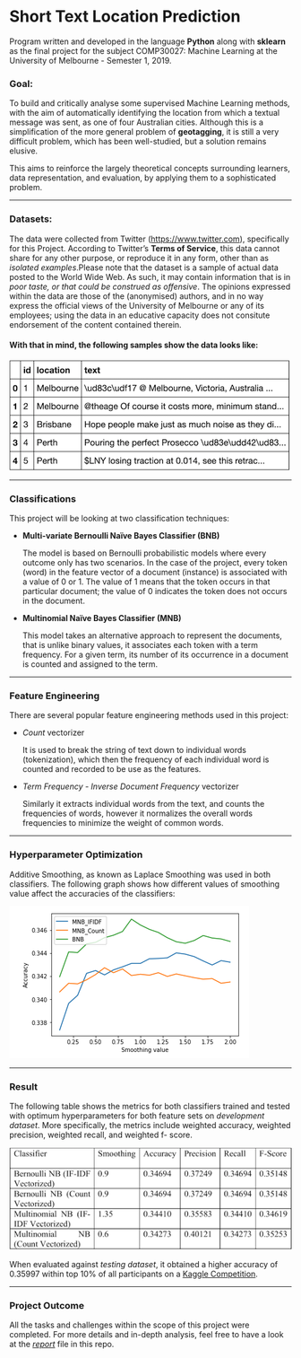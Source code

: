 # Short Text Location Prediction
Program written and developed in the language **Python** along with **sklearn** as the final project for the subject COMP30027: Machine Learning at the University of Melbourne - Semester 1, 2019. 

### Goal: 
To build and critically analyse some supervised Machine Learning methods, with the aim of automatically identifying the location from which a textual message was sent, as one of four Australian cities. Although this is a simplification of the more general problem of **geotagging**, it is still a very difficult problem, which has been well-studied, but a solution remains elusive.

This aims to reinforce the largely theoretical concepts surrounding learners, data representation, and evaluation, by applying them to a sophisticated problem. 

---

### Datasets:
The data were collected from Twitter (https://www.twitter.com), specifically for this Project. According to Twitter’s **Terms of Service**, this data cannot share for any other purpose, or reproduce it in any form, other than as _isolated examples_.Please note that the dataset is a sample of actual data posted to the World Wide Web. As such, it may contain information that is in _poor taste, or that could be construed as offensive_. The opinions expressed within the data are those of the (anonymised) authors, and in no way express the official views of the University of Melbourne or any of its employees; using the data in an educative capacity does not consitute endorsement of the content contained therein.

#### With that in mind, the following samples show the data looks like: 
  ![text-example](https://raw.githubusercontent.com/nickangmc/tweet-location-prediction/master/readme-images/text-example.png)

---

### Classifications
This project will be looking at two classification techniques:

- **Multi-variate Bernoulli Naïve Bayes Classifier (BNB)**

    The model is based on Bernoulli probabilistic models where every outcome only has two scenarios. In the case of the project, every token (word) in the feature vector of a document (instance) is associated with a value of 0 or 1. The value of 1 means that the token occurs in that particular document; the value of 0 indicates the token does not occurs in the document.
    
- **Multinomial Naïve Bayes Classifier (MNB)**

    This model takes an alternative approach to represent the documents, that is unlike binary values, it associates each token with a term frequency. For a given term, its number of its occurrence in a document is counted and assigned to the term.

--- 

### Feature Engineering
There are several popular feature engineering methods used in this project:

- _Count_ vectorizer 

    It is used to break the string of text down to individual words (tokenization), which then the frequency of each individual word is counted and recorded to be use as the features.
    
- _Term Frequency - Inverse Document Frequency_ vectorizer 

    Similarly it extracts individual words from the text, and counts the frequencies of words, however it normalizes the overall words frequencies to minimize the weight of common words.
    
--- 

###  Hyperparameter Optimization
Additive Smoothing, as known as Laplace Smoothing was used in both classifiers. The following graph shows how different values of smoothing value affect the accuracies of the classifiers: 

  ![additive-smoothing](https://raw.githubusercontent.com/nickangmc/tweet-location-prediction/master/readme-images/additive-smoothing.png)

---

### Result
The following table shows the metrics for both classifiers trained and tested with optimum hyperparameters for both feature sets on _development dataset_. More specifically, the metrics include weighted accuracy, weighted precision, weighted recall, and weighted f- score.

![result](https://raw.githubusercontent.com/nickangmc/tweet-location-prediction/master/readme-images/result.png)

When evaluated against _testing dataset_, it obtained a higher accuracy of 0.35997 within top 10% of all participants on a [Kaggle Competition](https://www.kaggle.com/c/machine-learning-project-2/).

---

### Project Outcome
All the tasks and challenges within the scope of this project were completed. For more details and in-depth analysis, feel free to have a look at the [_report_](https://github.com/nickangmc/tweet-location-prediction/blob/master/report.pdf) file in this repo.



